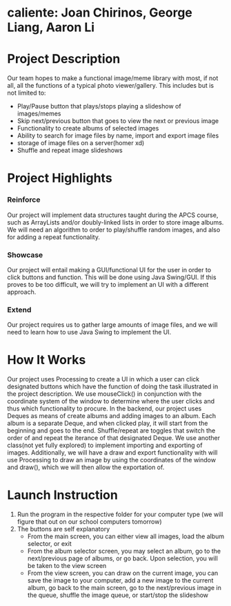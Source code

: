 # caliente: Joan Chirinos, George Liang, Aaron Li

# Project Description
Our team hopes to make a functional image/meme library with most, if not all, all the functions of a typical photo viewer/gallery. This includes but is not limited to:
* Play/Pause button that plays/stops playing a slideshow of images/memes
* Skip next/previous button that goes to view the next or previous image
* Functionality to create albums of selected images
* Ability to search for image files by name, import and export image files
* storage of image files on a server(homer xd)
* Shuffle and repeat image slideshows

# Project Highlights

### Reinforce
Our project will implement data structures taught during the APCS course, such as ArrayLists and/or doubly-linked lists in order to store image albums. We will need an algorithm to order to play/shuffle random images, and also for adding a repeat functionality.

### Showcase
Our project will entail making a GUI/functional UI for the user in order to click buttons and function. This will be done using Java Swing/GUI. If this proves to be too difficult, we will try to implement an UI with a different approach.

### Extend
Our project requires us to gather large amounts of image files, and we will need to learn how to use Java Swing to implement the UI.

# How It Works
Our project uses Processing to create a UI in which a user can click designated buttons which have the function of doing the task illustrated in the project description. We use mouseClick() in conjunction with the coordinate system of the window to determine where the user clicks and thus which functionality to procure. In the backend, our project uses Deques as means of create albums and adding images to an album. Each album is a separate Deque, and when clicked play, it will start from the beginning and goes to the end. Shuffle/repeat are toggles that switch the order of and repeat the iterance of that designated Deque. We use another class(not yet fully explored) to implement importing and exporting of images. Additionally, we will have a draw and export functionality with will use Processing to draw an image by using the coordinates of the window and draw(), which we will then allow the exportation of.

# Launch Instruction
1) Run the program in the respective folder for your computer type (we will figure that out on our school computers tomorrow)
2) The buttons are self explanatory
   * From the main screen, you can either view all images, load the album selector, or exit
   * From the album selector screen, you may select an album, go to the next/previous page of albums, or go back. Upon selection, you will be taken to the view screen
   * From the view screen, you can draw on the current image, you can save the image to your computer, add a new image to the current album, go back to the main screen, go to the next/previous image in the queue, shuffle the image queue, or start/stop the slideshow
